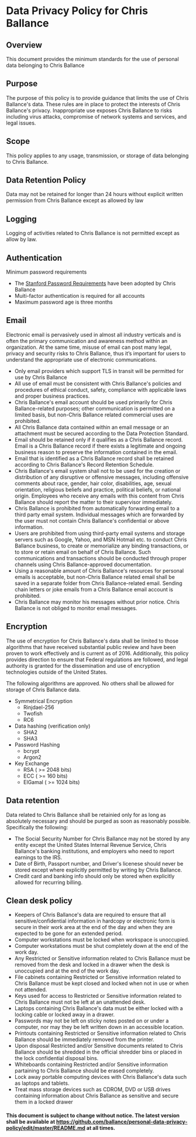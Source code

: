 # Data Privacy Policy for Chris Ballance

## Overview
This document provides the minimum standards for the use of personal data belonging to Chris Ballance

## Purpose
The purpose of this policy is to provide guidance that limits the use of Chris Ballance's data.  These rules are in place to protect the interests of Chris Ballance's privacy. Inappropriate use exposes Chris Ballance to risks including virus attacks, compromise of network systems and services, and legal issues. 

## Scope
This policy applies to any usage, transmission, or storage of data belonging to Chris Ballance.  

## Data Retention Policy
Data may not be retained for longer than 24 hours without explicit written permission from Chris Ballance except as allowed by law

## Logging
Logging of activities related to Chris Ballance is not permitted except as allow by law.

## Authentication
Minimum password requirements 
  - The [Stanford Password Requirements](https://uit.stanford.edu/service/accounts/passwords/quickguide) have been adopted by Chris Ballance 
  - Muiti-factor authentication is required for all accounts
  - Maximum password age is three months

## Email
Electronic email is pervasively used in almost all industry verticals and is often the primary communication and awareness method within an organization. At the same time, misuse of email can post many legal, privacy and security risks to Chris Ballance, thus it’s important for users to understand the appropriate use of electronic communications. 

  - Only email providers which support TLS in transit will be permitted for use by Chris Ballance
  - All use of email must be consistent with Chris Ballance's policies and procedures of ethical conduct, safety, compliance with applicable laws and proper business practices. 
  - Chris Ballance's email account should be used primarily for Chris Ballance-related purposes; other communication is permitted on a limited basis, but non-Chris Ballance related commercial uses are prohibited.
  - All Chris Ballance data contained within an email message or an attachment must be secured according to the Data Protection Standard.
  - Email should be retained only if it qualifies as a Chris Ballance record. Email is a Chris Ballance record if there exists a legitimate and ongoing business reason to preserve the information contained in the email.
  - Email that is identified as a Chris Ballance record shall be retained according to Chris Ballance's Record Retention Schedule. 
  - Chris Ballance's email system shall not to be used for the creation or distribution of any disruptive or offensive messages, including offensive comments about race, gender, hair color, disabilities, age, sexual orientation, religious beliefs and practice, political beliefs, or national origin. Employees who receive any emails with this content from Chris Ballance should report the matter to their supervisor immediately.
  - Chris Ballance is prohibited from automatically forwarding email to a third party email system.  Individual messages which are forwarded by the user must not contain Chris Ballance's confidential or above information. 
  - Users are prohibited from using third-party email systems and storage servers such as Google, Yahoo, and MSN Hotmail etc. to conduct Chris Ballance business, to create or memorialize any binding transactions, or to store or retain email on behalf of Chris Ballance.  Such communications and transactions should be conducted through proper channels using Chris Ballance-approved documentation. 
  - Using a reasonable amount of Chris Ballance's resources for personal emails is acceptable, but non-Chris Ballance related email shall be saved in a separate folder from Chris Ballance-related email.  Sending chain letters or joke emails from a Chris Ballance email account is prohibited.  
  - Chris Ballance may monitor his messages without prior notice. Chris Ballance is not obliged to monitor email messages.

## Encryption
The use of encryption for Chris Ballance's data shall be limited to those algorithms that have received substantial public review and have been proven to work effectively and is current as of 2016. Additionally, this policy provides direction to ensure that Federal regulations are followed, and legal authority is granted for the dissemination and use of encryption technologies outside of the United States.

The following algorithms are approved.  No others shall be allowed for storage of Chris Ballance data.  
 - Symmetrical Encryption
     - Rinjdael-256
     - Twofish
     - RC6
 - Data hashing (verification only)
     - SHA2
     - SHA3
 - Password Hashing
     - bcrypt
     - Argon2
 - Key Exchange
     -  RSA ( >= 2048 bits)
     -  ECC ( >= 160 bits)
     -  ElGamal ( >= 1024 bits)

## Data retention
Data related to Chris Ballance shall be retainied only for as long as absolutely necessary and should be purged as soon as reasonably possible.  Specifically the following:

  - The Social Security Number for Chris Ballance may not be stored by any entity except the United States Internal Revenue Service, Chris Ballance's banking institutions, and employers who need to report earnings to the IRS.
  - Date of Birth, Passport number, and Driver's licenese should never be stored except where explicitly permitted by writing by Chris Ballance.
  - Credit card and banking info should only be stored when explicitly allowed for recurring billing.
    
## Clean desk policy
  -	Keepers of Chris Ballance's data are required to ensure that all sensitive/confidential information in hardcopy or electronic form is secure in their work area at the end of the day and when they are expected to be gone for an extended period.  
  -	Computer workstations must be locked when workspace is unoccupied.
  -	Computer workstations must be shut completely down at the end of the work day. 
  -	Any Restricted or Sensitive information related to Chris Ballance must be removed from the desk and locked in a drawer when the desk is unoccupied and at the end of the work day. 
  -	File cabinets containing Restricted or Sensitive information related to Chris Ballance must be kept closed and locked when not in use or when not attended.
  -	Keys used for access to Restricted or Sensitive information related to Chris Ballance must not be left at an unattended desk. 
  -	Laptops containing Chris Ballance's data must be either locked with a locking cable or locked away in a drawer. 
  -	Passwords may not be left on sticky notes posted on or under a computer, nor may they be left written down in an accessible location.
  - Printouts containing Restricted or Sensitive information related to Chris Ballance should be immediately removed from the printer. 
  - Upon disposal Restricted and/or Sensitive documents related to Chris Ballance should be shredded in the official shredder bins or placed in the lock confidential disposal bins.
  - Whiteboards containing Restricted and/or Sensitive information partaining to Chris Ballance should be erased completely.
  - Lock away portable computing devices with Chris Ballance's data such as laptops and tablets.
  - Treat mass storage devices such as CDROM, DVD or USB drives containing information about Chris Ballance as sensitive and secure them in a locked drawer

#### This document is subject to change without notice.  The latest version shall be available at https://github.com/ballance/personal-data-privacy-policy/edit/master/README.md at all times.
